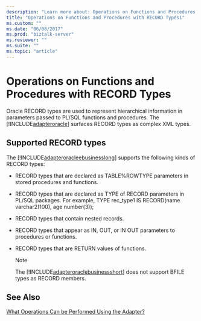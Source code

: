 ```yaml
---
description: "Learn more about: Operations on Functions and Procedures with RECORD Types"
title: "Operations on Functions and Procedures with RECORD Types1"
ms.custom: ""
ms.date: "06/08/2017"
ms.prod: "biztalk-server"
ms.reviewer: ""
ms.suite: ""
ms.topic: "article"
---
```

# Operations on Functions and Procedures with RECORD Types
Oracle RECORD types are used to represent hierarchical information in parameters passed to PL/SQL functions and procedures. The [!INCLUDE[adapteroracle](../../includes/adapteroracle-md.md)] surfaces RECORD types as complex XML types. 

## Supported RECORD types
The [!INCLUDE[adapteroracleebusinesslong](../../includes/adapteroracleebusinesslong-md.md)] supports the following kinds of RECORD types:  
  
- RECORD types that are declared as TABLE%ROWTYPE parameters in stored procedures and functions.  
  
- RECORD types that are declared as TYPE of RECORD parameters in PL/SQL packages. For example, TYPE rec_type1 IS RECORD(name varchar2(100), age number(3));  
  
- RECORD types that contain nested records.  
  
- RECORD types that appear as IN, OUT, or IN OUT parameters to procedures or functions.  
  
- RECORD types that are RETURN values of functions.  
  
  > [!NOTE]
  >  The [!INCLUDE[adapteroraclebusinessshort](../../includes/adapteroraclebusinessshort-md.md)] does not support BFILE types as RECORD members.  
  
## See Also  
 [What Operations Can be Performed Using the Adapter?](https://msdn.microsoft.com/library/cc185219(v=bts.10).aspx)
